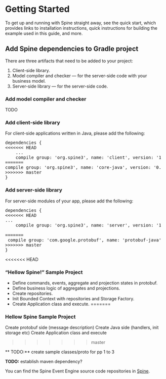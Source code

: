 # Getting Started 


<p class="lead">To get up and running with Spine straight away, see the quick start, which provides links to installation instructions, quick instructions for building the example used in this guide, and more.</p>

## Add Spine dependencies to Gradle project
There are three artifacts that need to be added to your project:
1. Client-side library.
2. Model compiler and checker — for the server-side code with your business model.
3. Server-side library — for the server-side code.


### Add model compiler and checker
TODO

### Add client-side library
For client-side applications written in Java, please add the following:
<pre>
dependencies {
<<<<<<< HEAD
    ...
    compile group: 'org.spine3', name: 'client', version: '1.+'
=======
compile group: 'org.spine3', name: 'core-java', version: '0.2', changing: true
>>>>>>> master
}
</pre>


### Add server-side library
For server-side modules of your app, please add the following:
<pre>
dependencies {
<<<<<<< HEAD
...
    compile group: 'org.spine3', name: 'server', version: '1.+'

=======
 compile group: 'com.google.protobuf', name: 'protobuf-java', version: '3.0.0-beta-1'
>>>>>>> master
}
</pre>

<<<<<<< HEAD
### “Hellow Spine!” Sample Project
* Define commands, events, aggregate and projection states in protobuf.
* Define business logic of aggregates and projections.
* Create repositories.
* Init Bounded Context with repositories and Storage Factory.
* Create Application class and execute.
=======
### Hellow Spine Sample Project
Create protobuf side (message description)
Create Java side (handlers, init storage etc)
Create Application class and execute
>>>>>>> master

 ** TODO:** create sample classes/proto for pp 1 to 3
 
 **TODO:** establish maven dependency?


You can find the Spine Event Engine source code repositories in [Spine](https://github.com/SpineEventEngine).
